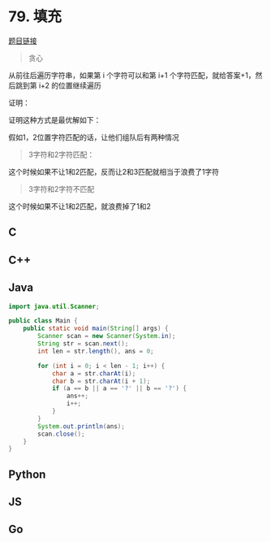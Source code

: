 # 79. 填充

[题目链接](https://kamacoder.com/problempage.php?pid=1119)

> 贪心

从前往后遍历字符串，如果第 i 个字符可以和第 i+1 个字符匹配，就给答案+1，然后跳到第 i+2 的位置继续遍历

证明：

证明这种方式是最优解如下：

假如1，2位置字符匹配的话，让他们组队后有两种情况

> 3字符和2字符匹配：

这个时候如果不让1和2匹配，反而让2和3匹配就相当于浪费了1字符

> 3字符和2字符不匹配

这个时候如果不让1和2匹配，就浪费掉了1和2

## C

## C++

## Java

```java
import java.util.Scanner;

public class Main {
    public static void main(String[] args) {
        Scanner scan = new Scanner(System.in);
        String str = scan.next();
        int len = str.length(), ans = 0;

        for (int i = 0; i < len - 1; i++) {
            char a = str.charAt(i);
            char b = str.charAt(i + 1);
            if (a == b || a == '?' || b == '?') {
                ans++;
                i++;
            }
        }
        System.out.println(ans);
        scan.close();
    }
}
```

## Python

## JS

## Go
